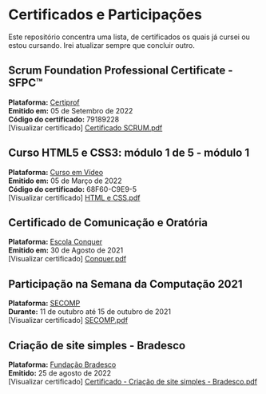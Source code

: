 Certificados e Participações
============

Este repositório concentra uma lista, de certificados os quais já cursei ou estou cursando. Irei atualizar sempre que concluir outro.



Scrum Foundation Professional Certificate - SFPC™
------------------
**Plataforma:** [Certiprof](https://certiprof.com)<br>
**Emitido em:** 05 de Setembro de 2022 <br>
**Código do certificado:** 79189228<br>
[Visualizar certificado] [Certificado SCRUM.pdf](https://github.com/luanhtorres/meus-certificados/files/9491107/Certificado.SCRUM.pdf) <br>




Curso HTML5 e CSS3: módulo 1 de 5 - módulo 1
------------------
**Plataforma:** [Curso em Vídeo](https://www.cursoemvideo.com/course/python-3-mundo-2/)<br>
**Emitido em:** 05 de Março de 2022 <br>
**Código do certificado:** 68F60-C9E9-5<br>
[Visualizar certificado] [HTML e CSS.pdf](https://github.com/luanhtorres/meus-certificados/files/8227525/HTML.e.CSS.pdf) <br>



Certificado de Comunicação e Oratória
------------------
**Plataforma:** [Escola Conquer](https://escolaconquer.com.br)<br>
**Emitido em:** 30 de Agosto de 2021 <br>
[Visualizar certificado] [Conquer.pdf](https://github.com/luanhtorres/meus-certificados/files/8227428/Conquer.pdf)<br>



Participação na Semana da Computação 2021
------------------
**Plataforma:** [SECOMP](https://www.secompif.com.br)<br>
**Durante:** 11 de outubro até 15 de outubro de 2021 <br>
[Visualizar certificado] [SECOMP.pdf](https://github.com/luanhtorres/meus-certificados/files/8227454/SECOMP.pdf) <br>



Criação de site simples - Bradesco
------------------
**Plataforma:** [Fundação Bradesco](https://www.ev.org.br/)<br>
**Emitido:** 25 de agosto de 2022 <br>
[Visualizar certificado] [Certificado - Criação de site simples - Bradesco.pdf](https://github.com/luanhtorres/meus-certificados/files/9491119/Certificado.-.Criacao.de.site.simples.-.Bradesco.pdf) <br>



